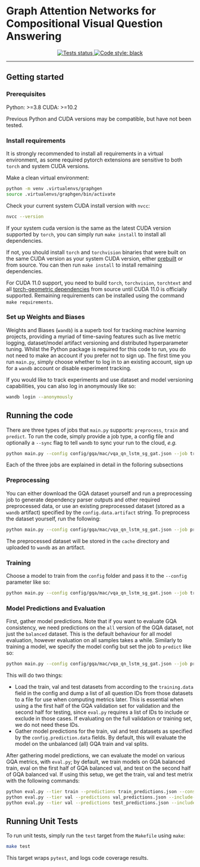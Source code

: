# Graph Attention Networks for Compositional Visual Question Answering

<p align="center">
  <a href="https://github.com/alexmirrington/graphgen/actions?query=branch%3Adevelop+workflow%3Atests">
    <img src="https://github.com/alexmirrington/graphgen/workflows/tests/badge.svg" alt="Tests status" />
  </a>
  <a href="https://github.com/psf/black">
    <img src="https://img.shields.io/badge/code%20style-black-000000.svg" alt="Code style: black" />
  </a>
</p>

----------------------

## Getting started

### Prerequisites

Python: >=3.8
CUDA: >=10.2

Previous Python and CUDA versions may be compatible, but have not been tested.

### Install requirements

It is strongly recommended to install all requirements in a virtual environment,
as some required pytorch extensions are sensitive to both `torch` and system CUDA versions.

Make a clean virtual environment:

```Bash
python -m venv .virtualenvs/graphgen
source .virtualenvs/graphgen/bin/activate
```

Check your current system CUDA install version with `nvcc`:

```Bash
nvcc --version
```

If your system cuda version is the same as the latest CUDA version supported by `torch`,
you can simply run `make install` to install all dependencies.

If not, you should install `torch` and `torchvision` binaries that were built on the same CUDA version as your system CUDA version, either [prebuilt](https://pytorch.org/get-started/locally/) or from source. You can then run `make install` to install remaining dependencies.

For CUDA 11.0 support, you need to build `torch`, `torchvision`, `torchtext` and all [torch-geometric dependencies](https://pytorch-geometric.readthedocs.io/en/latest/notes/installation.html) from source until CUDA 11.0 is officially supported. Remaining requirements can be installed using the command `make requirements`.

### Set up Weights and Biases

Weights and Biases (`wandb`) is a superb tool for tracking machine learning projects, providing a myriad of time-saving features such as live metric logging, dataset/model artifact versioning and distributed hyperparameter tuning. Whilst the Python package is required for this code to run, you do not need to make an account if you prefer not to sign up. The first time you run `main.py`, simply choose whether to log in to an existing account, sign up for a `wandb` account or disable experiment tracking.

If you would like to track experiments and use dataset and model versioning capabilities, you can also log in anonymously like so:

```Bash
wandb login --anonymously
```

## Running the code

There are three types of jobs that `main.py` supports: `preprocess`, `train` and `predict`. To run the code, simply provide a job type, a config file and optionally a `--sync` flag to tell `wandb` to sync your run to the cloud, _e.g._

```Bash
python main.py --config config/gqa/mac/vqa_qn_lstm_sg_gat.json --job train --sync
```

Each of the three jobs are explained in detail in the folloring subsections

### Preprocessing

You can either download the GQA dataset yourself and run a preprocessing job to generate dependency parser outputs and other required preprocessed data, or use an existing preprocessed dataset (stored as a `wandb` artifact) specified by the `config.data.artifact` string. To preprocess the dataset yourself, run the following:

```Bash
python main.py --config config/gqa/mac/vqa_qn_lstm_sg_gat.json --job preprocess --sync
```

The preprocessed dataset will be stored in the `cache` directory and uploaded to `wandb` as an artifact.

### Training

Choose a model to train from the `config` folder and pass it to the `--config` parameter like so:

```Bash
python main.py --config config/gqa/mac/vqa_qn_lstm_sg_gat.json --job train --sync
```

### Model Predictions and Evaluation

First, gather model predictions. Note that if you want to evaluate GQA consistency, we need predictions on the `all` version of the GQA dataset, not just the `balanced` dataset. This is the default behaviour for all model evaluation, however evaluation on all samples takes a while. Similarly to training a model, we specify the model config but set the job to `predict` like so:

```Bash
python main.py --config config/gqa/mac/vqa_qn_lstm_sg_gat.json --job predict --sync
```

This will do two things:

- Load the train, val and test datasets from according to the `training.data` field in the config and dump a list of all question IDs from those datasets to a file for use when computing metrics later. This is essential when using a the first half of the GQA validation set for validation and the second half for testing, since `eval.py` requires a list of IDs to include or exclude in those cases. If evaluating on the full validation or training set, we do not need these IDs.
- Gather model predictions for the train, val and test datasets as specified by the `config.prediction.data` fields. By default, this will evaluate the model on the unbalanced (all) GQA train and val splits.

After gathering model predictions, we can evaluate the model on various GQA metrics, with `eval.py`; by default, we train models on GQA balanced train, eval on the first half of GQA balanced val, and test on the second half of GQA balanced val. If using this setup, we get the train, val and test metrix with the following commands:

```Bash
python eval.py --tier train --predictions train_predictions.json --consistency
python eval.py --tier val --predictions val_predictions.json --include-ids val_ids.json --exclude-ids test_ids.json --consistency
python eval.py --tier val --predictions test_predictions.json --include-ids test_ids.json --exclude-ids val_ids.json --consistency
```

## Running Unit Tests

To run unit tests, simply run the `test` target from the `Makefile` using `make`:

```Bash
make test
```

This target wraps `pytest`, and logs code coverage results.
